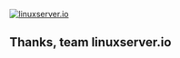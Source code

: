 <!--- Provide a general summary of your changes in the Title above -->

[linuxserverurl]: https://linuxserver.io
[![linuxserver.io](https://www.linuxserver.io/wp-content/uploads/2015/06/linuxserver_medium.png)][linuxserverurl]
	

<!--- Before submitting a pull request please check the following -->

<!---  That you have made a branch in your fork, we'd rather not merge from your master -->
<!---  That if the PR is addressing an existing issue , include close #<issue number> in the body of the PR commit message   -->
<!---  -->
<!---  -->

##  Thanks, team linuxserver.io

